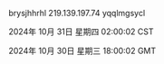 brysjhhrhl 219.139.197.74 yqqlmgsycl

2024年 10月 31日 星期四 02:00:02 CST

2024年 10月 30日 星期三 18:00:02 GMT
